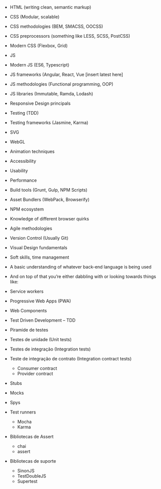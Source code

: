 - HTML (writing clean, semantic markup)
- CSS (Modular, scalable)
- CSS methodologies (BEM, SMACSS, OOCSS)
- CSS preprocessors (something like LESS, SCSS, PostCSS)
- Modern CSS (Flexbox, Grid)
- JS
- Modern JS (ES6, Typescript)
- JS frameworks (Angular, React, Vue [insert latest here]
- JS methodologies (Functional programming, OOP)
- JS libraries (Immutable, Ramda, Lodash)
- Responsive Design principals
- Testing (TDD)
- Testing frameworks (Jasmine, Karma)
- SVG
- WebGL
- Animation techniques
- Accessibility
- Usability
- Performance
- Build tools (Grunt, Gulp, NPM Scripts)
- Asset Bundlers (WebPack, Browserify)
- NPM ecosystem
- Knowledge of different browser quirks
- Agile methodologies
- Version Control (Usually Git)
- Visual Design fundamentals
- Soft skills, time management
- A basic understanding of whatever back-end language is being used
- And on top of that you’re either dabbling with or looking towards things like:
- Service workers
- Progressive Web Apps (PWA)
- Web Components

- Test Driven Development – TDD
- Piramide de testes
- Testes de unidade (Unit tests)
- Testes de integração (Integration tests)
- Teste de integração de contrato (Integration contract tests)
  - Consumer contract
  - Provider contract
- Stubs
- Mocks
- Spys
- Test runners
  - Mocha
  - Karma
- Bibliotecas de Assert
  - chai
  - assert
- Bibliotecas de suporte
  - SinonJS
  - TestDoubleJS
  - Supertest
